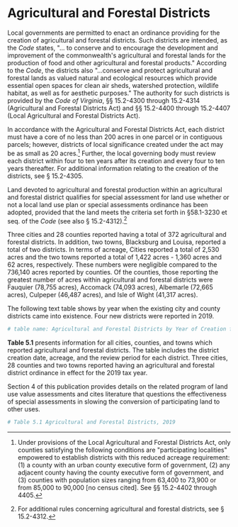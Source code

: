 # Agricultural and Forestal Districts

Local governments are permitted to enact an ordinance providing for the creation of agricultural and forestal districts. Such districts are intended, as the *Code* states, "... to conserve and to encourage the development and improvement of the commonwealth's agricultural and forestal lands for the production of food and other agricultural and forestal products." According to the *Code*, the districts also "...conserve and protect agricultural and forestal lands as valued natural and ecological resources which provide essential open spaces for clean air sheds, watershed protection, wildlife habitat, as well as for aesthetic purposes." The authority for such districts is provided by the *Code of Virginia*, §§ 15.2-4300 through 15.2-4314 (Agricultural and Forestal Districts Act) and §§ 15.2-4400 through 15.2-4407 (Local Agricultural and Forestal Districts Act). 

In accordance with the Agricultural and Forestal Districts Act, each district must have a core of no less than 200 acres in one parcel or in contiguous parcels; however, districts of local significance created under the act may be as small as 20 acres.[^05-1] Further, the local governing body must review each district within four to ten years after its creation and every four to ten years thereafter. For additional information relating to the creation of the districts, see § 15.2-4305. 

Land devoted to agricultural and forestal production within an agricultural and forestal district qualifies for special assessment for land use whether or not a local land use plan or special assessments ordinance has been adopted, provided that the land meets the criteria set forth in §58.1-3230 et seq. of the *Code* (see also § 15.2-4312).[^05-2]

Three cities and 28 counties reported having a total of 372 agricultural and forestal districts. In addition, two towns, Blacksburg and Louisa, reported a total of two districts. In terms of acreage, Cities reported a total of 2,530 acres and the two towns reported a total of 1,422 acres - 1,360 acres and 62 acres, respectively. These numbers were negligible compared to the 736,140 acres reported by counties. Of the counties, those reporting the greatest number of acres within agricultural and forestal districts were Fauquier (78,755 acres), Accomack (74,093 acres), Albemarle (72,665 acres), Culpeper (46,487 acres), and Isle of Wight (41,317 acres). 

The following text table shows by year when the existing city and county districts came into existence. Four new districts were reported in 2019. 


```r
# table name: Agricultural and Forestal Districts by Year of Creation for Cities and Counties, 1978 and 2019
```

**Table 5.1** presents information for all cities, counties, and towns which reported agricultural and forestal districts. The table includes the district creation date, acreage, and the review period for each district. Three cities, 28 counties and two towns reported having an agricultural and forestal district ordinance in effect for the 2019 tax year. 

Section 4 of this publication provides details on the related program of land use value assessments and cites literature that questions the effectiveness of special assessments in slowing the conversion of participating land to other uses. 


```r
# Table 5.1 Agricultural and Forestal Districts, 2019
```






[^05-1]: Under provisions of the Local Agricultural and Forestal Districts Act, only counties satisfying the following conditions are "participating localities" empowered to establish districts with this reduced acreage requirement: (1) a county with an urban county executive form of government, (2) any adjacent county having the county executive form of government, and (3) counties with population sizes ranging from 63,400 to 73,900 or from 85,000 to 90,000 [no census cited]. See §§ 15.2-4402 through 4405. 


[^05-2]: For additional rules concerning agricultural and forestal districts, see § 15.2-4312. 
